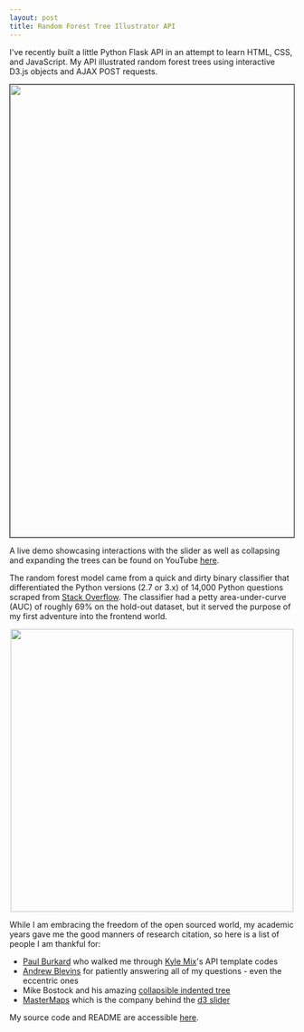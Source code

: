 ```yaml
---
layout: post
title: Random Forest Tree Illustrator API
---
```


I've recently built a little Python Flask API in an attempt to learn HTML, CSS, and JavaScript. My API illustrated random forest trees using interactive D3.js objects and AJAX POST requests.

<div id="this"><style> 
#this {
border-style:solid; 
border-color:#000000; 
border-width: 1px;
text-align:center;
}
</style><img src="http://i.imgur.com/GXhNWkX.png" width="800"></div>

A live demo showcasing interactions with the slider as well as collapsing and expanding the trees can be found on YouTube [here](https://www.youtube.com/watch?v=D8_yesxONsM).

The random forest model came from a quick and dirty binary classifier that differentiated the Python versions (2.7 or 3.x) of 14,000 Python questions scraped from [Stack Overflow](https://stackoverflow.com/). The classifier had a petty area-under-curve (AUC) of roughly 69% on the hold-out dataset, but it served the purpose of my first adventure into the frontend world.

<div style="text-align:center"><img src="http://i.imgur.com/PUXijl5.jpg" width="500"></div>

While I am embracing the freedom of the open sourced world, my academic years gave me the good manners of research citation, so here is a list of people I am thankful for:

- [Paul Burkard](https://github.com/pburkard88) who walked me through [Kyle Mix](https://github.com/kmix27)'s API template codes
- [Andrew Blevins](https://github.com/andrewdblevins) for patiently answering all of my questions - even the eccentric ones
- Mike Bostock and his amazing [collapsible indented tree](https://bl.ocks.org/mbostock/1093025)
- [MasterMaps](http://mastermaps.com/) which is the company behind the [d3 slider](http://thematicmapping.org/playground/d3/d3.slider/)

My source code and README are accessible [here](https://github.com/katharinax/sf17_ds6_mystuff/tree/master/local/project3).
